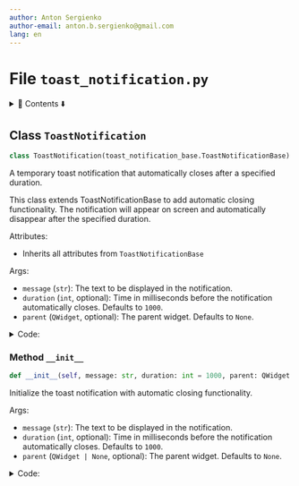 ```yaml
---
author: Anton Sergienko
author-email: anton.b.sergienko@gmail.com
lang: en
---
```


# File `toast_notification.py`

<details>
<summary>📖 Contents ⬇️</summary>

## Contents

- [Class `ToastNotification`](#class-toastnotification)
  - [Method `__init__`](#method-__init__)

</details>

## Class `ToastNotification`

```python
class ToastNotification(toast_notification_base.ToastNotificationBase)
```

A temporary toast notification that automatically closes after a specified duration.

This class extends ToastNotificationBase to add automatic closing functionality.
The notification will appear on screen and automatically disappear after
the specified duration.

Attributes:

- Inherits all attributes from `ToastNotificationBase`

Args:

- `message` (`str`): The text to be displayed in the notification.
- `duration` (`int`, optional): Time in milliseconds before the notification
  automatically closes. Defaults to `1000`.
- `parent` (`QWidget`, optional): The parent widget. Defaults to `None`.

<details>
<summary>Code:</summary>

```python
class ToastNotification(toast_notification_base.ToastNotificationBase):

    def __init__(self, message: str, duration: int = 1000, parent: QWidget | None = None) -> None:
        """Initialize the toast notification with automatic closing functionality.

        Args:

        - `message` (`str`): The text to be displayed in the notification.
        - `duration` (`int`, optional): Time in milliseconds before the notification
          automatically closes. Defaults to `1000`.
        - `parent` (`QWidget | None`, optional): The parent widget. Defaults to `None`.

        """
        super().__init__(message, parent)
        QTimer.singleShot(duration, self.close)
```

</details>

### Method `__init__`

```python
def __init__(self, message: str, duration: int = 1000, parent: QWidget | None = None) -> None
```

Initialize the toast notification with automatic closing functionality.

Args:

- `message` (`str`): The text to be displayed in the notification.
- `duration` (`int`, optional): Time in milliseconds before the notification
  automatically closes. Defaults to `1000`.
- `parent` (`QWidget | None`, optional): The parent widget. Defaults to `None`.

<details>
<summary>Code:</summary>

```python
def __init__(self, message: str, duration: int = 1000, parent: QWidget | None = None) -> None:
        super().__init__(message, parent)
        QTimer.singleShot(duration, self.close)
```

</details>
